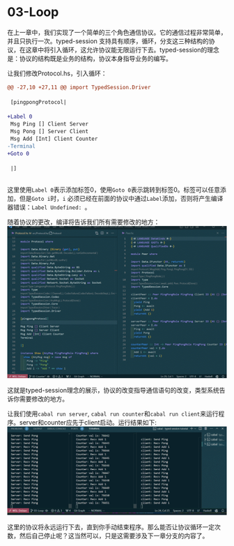 # 03-Loop

在上一章中，我们实现了一个简单的三个角色通信协议。它的通信过程非常简单，并且只执行一次。typed-session 支持具有顺序，循环，分支这三种结构的协议，在这章中将引入循环，这允许协议能无限运行下去。typed-session的理念是：协议的结构既是业务的结构，协议本身指导业务的编写。

让我们修改Protocol.hs，引入循环：
```diff
@@ -27,10 +27,11 @@ import TypedSession.Driver
 
 [pingpongProtocol|
 
+Label 0
 Msg Ping [] Client Server
 Msg Pong [] Server Client
 Msg Add [Int] Client Counter
-Terminal
+Goto 0
 
 |]
 
```
这里使用`Label 0`表示添加标签0，使用`Goto 0`表示跳转到标签0。标签可以任意添加，但是`Goto i`时，`i` 必须已经在前面的协议中通过`Label`添加，否则将产生编译器错误：`Label Undefined: `。

随着协议的更改，编译将告诉我们所有需要修改的地方：
![](../data/03-modify.gif)

这就是typed-session理念的展示，协议的改变指导通信语句的改变，类型系统告诉你需要修改的地方。


让我们使用`cabal run server`, `cabal run counter`和`cabal run client`来运行程序。server和counter应先于client启动。运行结果如下:
![run](../data/03-run.gif)

这里的协议将永远运行下去，直到你手动结束程序。那么能否让协议循环一定次数，然后自己停止呢？这当然可以，只是这需要涉及下一章分支的内容了。